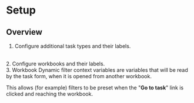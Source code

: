 # Setup
## Overview
1. Configure additional task types and their labels.
<br/>
2. Configure workbooks and their labels.
<br/>
3. Workbook Dynamic filter context variables are variables that will be read by the task form, when it is opened from another workbook.
<br/>

This allows (for example) filters to be preset when the "**Go to task**" link is clicked and reaching the workbook.
